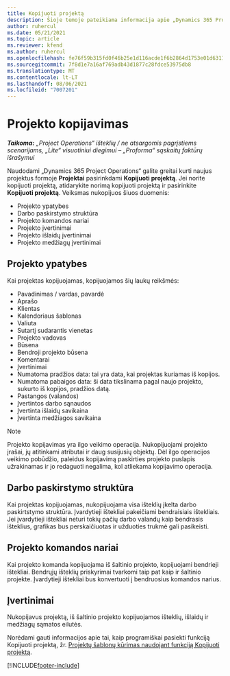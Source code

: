 ```yaml
---
title: Kopijuoti projektą
description: Šioje temoje pateikiama informacija apie „Dynamics 365 Project Operations“ projektų kopijavimą.
author: ruhercul
ms.date: 05/21/2021
ms.topic: article
ms.reviewer: kfend
ms.author: ruhercul
ms.openlocfilehash: fe76f59b315fd0f46b25e1d116acde1f6b2864d1753e01d6311ea93ae7d116fc
ms.sourcegitcommit: 7f8d1e7a16af769adb43d1877c28fdce53975db8
ms.translationtype: MT
ms.contentlocale: lt-LT
ms.lasthandoff: 08/06/2021
ms.locfileid: "7007201"
---
```

# <a name="copy-a-project"></a>Projekto kopijavimas

_**Taikoma:** „Project Operations“ išteklių / ne atsargomis pagrįstiems scenarijams, „Lite“ visuotiniui diegimui – „Proforma“ sąskaitų faktūrų išrašymui_

Naudodami „Dynamics 365 Project Operations“ galite greitai kurti naujus projektus formoje **Projektai** pasirinkdami **Kopijuoti projektą**. Jei norite kopijuoti projektą, atidarykite norimą kopijuoti projektą ir pasirinkite **Kopijuoti projektą**. Veiksmas nukopijuos šiuos duomenis:

- Projekto ypatybes 
- Darbo paskirstymo struktūra
- Projekto komandos nariai
- Projekto įvertinimai
- Projekto išlaidų įvertinimai
- Projekto medžiagų įvertinimai

## <a name="project-properties"></a>Projekto ypatybes

Kai projektas kopijuojamas, kopijuojamos šių laukų reikšmės:

- Pavadinimas / vardas, pavardė
- Aprašo
- Klientas
- Kalendoriaus šablonas
- Valiuta
- Sutartį sudarantis vienetas
- Projekto vadovas
- Būsena
- Bendroji projekto būsena
- Komentarai
- Įvertinimai
- Numatoma pradžios data: tai yra data, kai projektas kuriamas iš kopijos.
- Numatoma pabaigos data: ši data tikslinama pagal naujo projekto, sukurto iš kopijos, pradžios datą.
- Pastangos (valandos)
- Įvertintos darbo sąnaudos
- Įvertinta išlaidų savikaina
- Įvertinta medžiagos savikaina

> [!NOTE]
> Projekto kopijavimas yra ilgo veikimo operacija. Nukopijuojami projekto įrašai, jų atitinkami atributai ir daug susijusių objektų. Dėl ilgo operacijos veikimo pobūdžio, paleidus kopijavimą paskirties projekto puslapis užrakinamas ir jo redaguoti negalima, kol atliekama kopijavimo operacija.

## <a name="work-breakdown-structure"></a>Darbo paskirstymo struktūra

Kai projektas kopijuojamas, nukopijuojama visa išteklių įkelta darbo paskirtstymo struktūra. Įvardytieji ištekliai pakeičiami bendraisiais ištekliais. Jei įvardytieji ištekliai neturi tokių pačių darbo valandų kaip bendrasis išteklius, grafikas bus perskaičiuotas ir užduoties trukmė gali pasikeisti.

## <a name="project-team-members"></a>Projekto komandos nariai

Kai projekto komanda kopijuojama iš šaltinio projekto, kopijuojami bendrieji ištekliai. Bendrųjų išteklių priskyrimai tvarkomi taip pat kaip ir šaltinio projekte. Įvardytieji ištekliai bus konvertuoti į bendruosius komandos narius.

## <a name="estimates"></a>Įvertinimai

Nukopijavus projektą, iš šaltinio projekto kopijuojamos išteklių, išlaidų ir medžiagų sąmatos eilutės. 

Norėdami gauti informacijos apie tai, kaip programiškai pasiekti funkciją Kopijuoti projektą, žr. [Projektų šablonų kūrimas naudojant funkciją Kopijuoti projektą](dev-copy-project.md).


[!INCLUDE[footer-include](../includes/footer-banner.md)]
